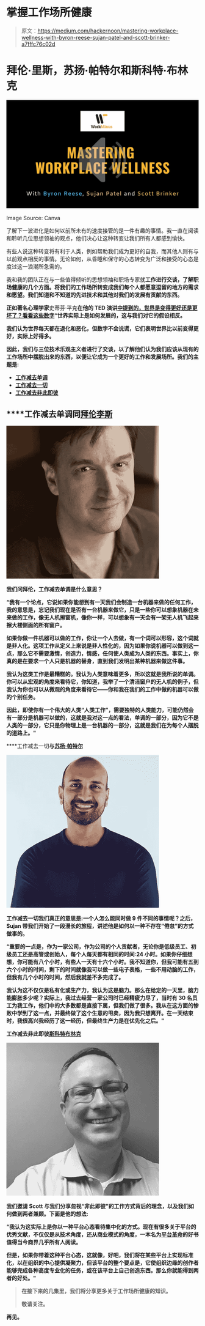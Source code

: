 # 掌握工作场所健康

> 原文：<https://medium.com/hackernoon/mastering-workplace-wellness-with-byron-reese-sujan-patel-and-scott-brinker-a7fffc76c02d>

# 拜伦·里斯，苏扬·帕特尔和斯科特·布林克

![](img/2e1d6c3083ff066153c8d34c739e2534.png)

Image Source: Canva

了解下一波进化是如何以前所未有的速度接管的是一件有趣的事情。我一直在阅读和聆听几位思想领袖的观点，他们决心让这种转变让我们所有人都感到愉快。

有些人说这种转变将有利于人类，例如帮助我们成为更好的自我，而其他人则有与以前观点相反的事情。无论如何，从昏睡和保守的心态转变为广泛和接受的心态是度过这一浪潮所急需的。

我和我的团队正在与一些值得倾听的思想领袖和职场专家就[](https://workminus.com/)**工作进行交谈，了解职场健康的几个方面。将我们的工作场所转变成我们每个人都愿意逗留的地方的需求和愿望。我们知道和不知道的先进技术和其他对我们的发展有贡献的东西。**

**正如著名心理学家**史蒂芬·平克**在他的 TED 演讲[中提到的，世界是变得更好还是更坏了？看看这些数字](https://www.ted.com/talks/steven_pinker_is_the_world_getting_better_or_worse_a_look_at_the_numbers?language=en)“世界实际上是如何发展的，这与我们对它的假设相反。**

**我们认为世界每天都在退化和恶化，但数字不会说谎，它们表明世界比以前变得更好，实际上好得多。**

**因此，我们与三位技术乐观主义者进行了交谈，以了解他们认为我们应该从现有的工作场所中摆脱出来的东西，以便让它成为一个更好的工作和发展场所。我们的主题是:**

*   **[工作减去单调](https://workminus.com/podcasts/byron-reese)**
*   **[工作减去一切](https://workminus.com/podcasts/sujan-patel)**
*   **[工作减去非此即彼](https://workminus.com/podcasts/scott-brinker)**

## ****工作减去单调**同[**拜伦李斯**](https://twitter.com/byronreese)**

**![](img/c5a61e149ffcbb9d5c2bba76c9e57b01.png)**

**我们问拜伦，工作减去单调是什么意思？**

**“我有一个论点，它说如果你能想到有一天我们会制造一台机器来做的任何工作，我的意思是，忘记我们现在是否有一台机器来做它，只是一些你可以想象机器在未来做的工作，像无人机擦窗机，像你一样，可以想象有一天会有一架无人机飞起来擦大楼侧面的所有窗户。**

**如果你做一件机器可以做的工作，你让一个人去做，有一个词可以形容，这个词就是非人化。这项工作从定义上来说是非人性化的，因为如果你说机器可以做到这一点，那么它不需要激情，创造力，情感，任何使人类成为人类的东西。事实上，你真的是在要求一个人只是机器的替身，直到我们发明出某种机器来做这件事。**

**我认为这类工作是最糟糕的。我认为人类意味着更多，所以这就是我所说的单调。你可以从宏观的角度来看待它，你知道，我举了一个清洁窗户的无人机的例子，但我认为你也可以从微观的角度来看待它——你和我在我们的工作中做的机器可以做的个别任务。**

**因此，即使你有一个伟大的人类“人类工作”，需要独特的人类能力，可能仍然会有一部分是机器可以做的，这就是我对这一点的看法，单调的一部分，因为它不是人类的一部分，它只是你物理上是一台机器的一部分，这就是我们在为每个人摆脱的道路上。"**

****工作减去一切**与[**苏扬·帕特尔**](https://twitter.com/sujanpatel)**

**![](img/6849ecaacc9bbc79663a88f94f117c1d.png)**

**工作减去一切我们真正的意思是:一个人怎么能同时做 9 件不同的事情呢？之后，Sujan 带我们开始了一段漫长的旅程，讲述他是如何以一种不存在“倦怠”的方式做事的。**

**“重要的一点是，作为一家公司，作为公司的个人贡献者，无论你是低级员工、初级员工还是高管或创始人，每个人每天都有相同的时间:24 小时。如果你仔细想想，你可能有八个小时，有些人一天有十六个小时。我不知道你，但我可能有五到六个小时的时间，剩下的时间就像我可以做一些电子表格，一些不用动脑的工作，但我有几个小时的时间，然后我就差不多完成了。**

**我认为这不仅仅是私有化或生产力，我认为这是脑力。那么在给定的一天里，脑力能膨胀多少呢？实际上，我过去经营一家公司时已经精疲力尽了，当时有 30 名员工为我工作，他们中的大多数都是直接下属，但我们做了很多。我从在这方面的惨败中学到了这一点，并最终做了这个生意的甩卖，因为我只想离开。在一天结束时，我很高兴我经历了这一经历，但最终生产力是在优先化之后。"**

****工作减去非此即彼**[斯科特布林克 ](https://twitter.com/chiefmartec)**

**![](img/38d6ac473eca8ce44ae783e123458e22.png)**

****我们邀请 Scott 与我们分享忽视“非此即彼”的工作方式背后的理念，以及我们如何做到两者兼顾。下面是他的想法:****

**“我认为这实际上是你以一种平台心态看待集中化的方式。现在有很多关于平台的优秀文献，不仅仅是从技术角度，还从商业模式的角度，一本名为[平台革命](https://www.amazon.com/Platform-Revolution-Networked-Markets-Transforming/dp/0393249131)的好书值得当今商界几乎所有人阅读。**

**但是，如果你带着这种平台心态，这就像，好吧，我们将在某些平台上实现标准化，以在组织的中心提供凝聚力，但该平台的整个要点是，它使组织边缘的创作者能够完成各种高度专业化的任务，或在该平台上自己创造东西。那么你就能得到两者的好处。"**

> **在接下来的几集里，我们将分享更多关于工作场所健康的知识。**
> 
> **敬请关注。**

**再见。**